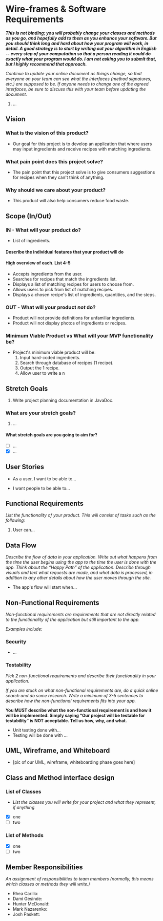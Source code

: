 # Wire-frames & Software Requirements

**_*This is not binding; you will probably change your classes and methods as you go, and hopefully add to them as you enhance your software. But you should think long and hard about how your program will work, in detail. A good strategy is to start by writing out your algorithm in English -- every step of your computation so that a person reading it could do exactly what your program would do. I am not asking you to submit that, but I highly recommend that approach.*_**

_Continue to update your online document as things change, so that everyone on your team can see what the interfaces (method signatures, etc.) are supposed to be. If anyone needs to change one of the agreed interfaces, be sure to discuss this with your team before updating the document._

1. ...

## Vision

### **What is the vision of this product?**

- Our goal for this project is to develop an application that where users may input ingredients and receive recipes with matching ingredients.

### **What pain point does this project solve?**

- The pain point that this project solve is to give consumers suggestions for recipes when they can't think of anything.

### **Why should we care about your product?**

- This product will also help consumers reduce food waste.

## Scope (In/Out)

### IN - What will your product do?

- List of ingredients.

#### Describe the individual features that your product will do

#### High overview of each. List 4-5

- Accepts ingredients from the user.
- Searches for recipes that match the ingredients list.
- Displays a list of matching recipes for users to choose from.
- Allows users to pick from list of matching recipes.
- Displays a chosen recipe's list of ingredients, quantities, and the steps.

### OUT - What will your product _not_ do?

- Product will not provide definitions for unfamiliar ingredients.
- Product will not display photos of ingredients or recipes.

### **Minimum Viable Product vs What will your MVP functionality be?**

- Project's minimum viable product will be:
  1. Input hard-coded ingredients.
  2. Search through database of recipes (1 recipe).
  3. Output the 1 recipe.
  4. Allow user to write a n

## Stretch Goals

1. Write project planning documentation in JavaDoc.

### **What are your stretch goals?**

1. ...

#### **What stretch goals are you going to aim for?**

- [ ] ...
- [x] ...

## User Stories

- As a user, I want to be able to...

- I want people to be able to...

## Functional Requirements

_List the functionality of your product. This will consist of tasks such as the following:_

1. User can...

## Data Flow

_Describe the flow of data in your application. Write out what happens from the time the user begins using the app to the time the user is done with the app. Think about the “Happy Path” of the application. Describe through visuals and text what requests are made, and what data is processed, in addition to any other details about how the user moves through the site._

- The app's flow will start when...

## Non-Functional Requirements

_Non-functional requirements are requirements that are not directly related to the functionality of the application but still important to the app._

_Examples include:_

### **Security**

- ...

### **Testability**

_Pick 2 non-functional requirements and describe their functionality in your application._

_If you are stuck on what non-functional requirements are, do a quick online search and do some research. Write a minimum of 3-5 sentences to describe how the non-functional requirements fits into your app._

**You MUST describe what the non-functional requirement is and how it will be implemented. Simply saying “Our project will be testable for testability” is NOT acceptable. Tell us how, why, and what.**

- Unit testing done with...
- Testing will be done with ...

## UML, Wireframe, and Whiteboard

- [pic of our UML, wireframe, whiteboarding phase goes here]

## Class and Method interface design

### List of Classes

- _List the classes you will write for your project and what they represent, if anything._

- [x] one
- [ ] two

### List of Methods

- [x] one
- [ ] two

## Member Responsibilities

_An assignment of responsibilities to team members (normally, this means which classes or methods they will write.)_

- Rhea Carillo:
- Dami Gesinde:
- Hunter McDonald:
- Mark Nazarenko:
- Josh Paskett:
